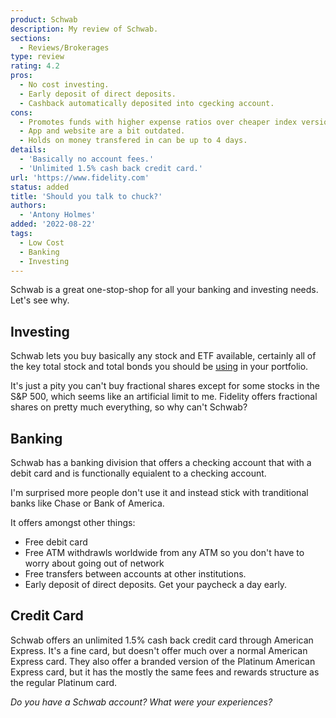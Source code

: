 ```yaml
---
product: Schwab
description: My review of Schwab.
sections:
  - Reviews/Brokerages
type: review
rating: 4.2
pros:
  - No cost investing.
  - Early deposit of direct deposits.
  - Cashback automatically deposited into cgecking account.
cons:
  - Promotes funds with higher expense ratios over cheaper index versions.
  - App and website are a bit outdated.
  - Holds on money transfered in can be up to 4 days.
details:
  - 'Basically no account fees.'
  - 'Unlimited 1.5% cash back credit card.'
url: 'https://www.fidelity.com'
status: added
title: 'Should you talk to chuck?'
authors:
  - 'Antony Holmes'
added: '2022-08-22'
tags:
  - Low Cost
  - Banking
  - Investing
---
```


Schwab is a great one-stop-shop for all your banking and investing needs. Let's see why.

<!-- more -->

## Investing

Schwab lets you buy basically any stock and ETF available, certainly all of the key total stock and total bonds you should be [using](/blog/2021-12-09-the-vanilla-investor) in your portfolio.

It's just a pity you can't buy fractional shares except for some stocks in the S\&P 500, which seems like an artificial limit to me. Fidelity offers fractional shares on pretty much everything, so why can't Schwab?

## Banking

Schwab has a banking division that offers a checking account that with a debit card and is functionally equialent to a checking account.

I'm surprised more people don't use it and instead stick with tranditional banks like Chase or Bank of America.

It offers amongst other things:

- Free debit card
- Free ATM withdrawls worldwide from any ATM so you don't have to worry about going out of network
- Free transfers between accounts at other institutions.
- Early deposit of direct deposits. Get your paycheck a day early.

## Credit Card

Schwab offers an unlimited 1.5% cash back credit card through American Express. It's a fine card, but doesn't offer much over a normal American Express card. They also offer a branded version of the Platinum American Express card, but it has the mostly the same fees and rewards structure as the regular Platinum card.

<!-- <div class="conclusion">
<h2>What"s not to love?</h2>
<ol>
    <li>Buy shares/ETFs in dollar amounts.</li>
    <li>Basically no account fees.</li>
    <li>Unlimited 2% cash back credit card.</li>
</ol>
</div> -->

_Do you have a Schwab account? What were your experiences?_
